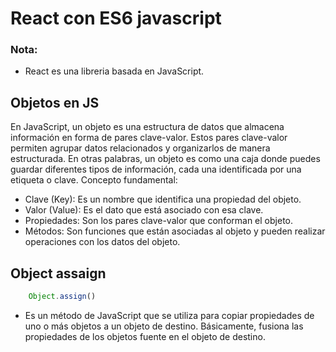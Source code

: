 # React con ES6 javascript

### Nota: 
- React es una libreria basada en JavaScript.

## Objetos en JS
En JavaScript, un objeto es una estructura de datos que almacena información en forma de pares clave-valor. Estos pares clave-valor permiten agrupar datos relacionados y organizarlos de manera estructurada. En otras palabras, un objeto es como una caja donde puedes guardar diferentes tipos de información, cada una identificada por una etiqueta o clave. 
Concepto fundamental:
- Clave (Key): Es un nombre que identifica una propiedad del objeto.
- Valor (Value): Es el dato que está asociado con esa clave.
- Propiedades: Son los pares clave-valor que conforman el objeto. 
- Métodos: Son funciones que están asociadas al objeto y pueden realizar operaciones con los datos del objeto. 

## Object assaign
```js
    Object.assign()
```    
 - Es un método de JavaScript que se utiliza para copiar propiedades de uno o más objetos a un objeto de destino. Básicamente, fusiona las propiedades de los objetos fuente en el objeto de destino. 
